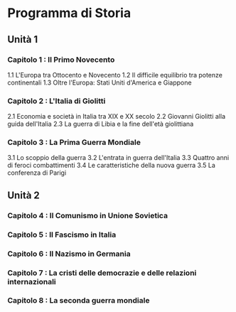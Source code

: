 # Programma di Storia

## Unità 1

### Capitolo 1 : Il Primo Novecento
1.1 L'Europa tra Ottocento e Novecento
1.2 Il difficile equilibrio tra potenze continentali
1.3 Oltre l'Europa: Stati Uniti d'America e Giappone

### Capitolo 2 : L'Italia di Giolitti
2.1 Economia e società in Italia tra XIX e XX secolo
2.2 Giovanni Giolitti alla guida dell'Italia
2.3 La guerra di Libia e la fine dell'età giolittiana

### Capitolo 3 : La Prima Guerra Mondiale
3.1 Lo scoppio della guerra
3.2 L'entrata in guerra dell'Italia
3.3 Quattro anni di feroci combattimenti
3.4 Le caratteristiche della nuova guerra
3.5 La conferenza di Parigi


## Unità 2

### Capitolo 4 : Il Comunismo in Unione Sovietica

### Capitolo 5 : Il Fascismo in Italia

### Capitolo 6 : Il Nazismo in Germania

### Capitolo 7 : La cristi delle democrazie e delle relazioni internazionali

### Capitolo 8 : La seconda guerra mondiale

<!--stackedit_data:
eyJoaXN0b3J5IjpbLTc1NDMyODYyMSwtODU4NzM3NzIxLDUyOT
M4NDUxOSwxOTE2MDcxODU5LC0yMDg4NzQ2NjEyLDczMDk5ODEx
Nl19
-->